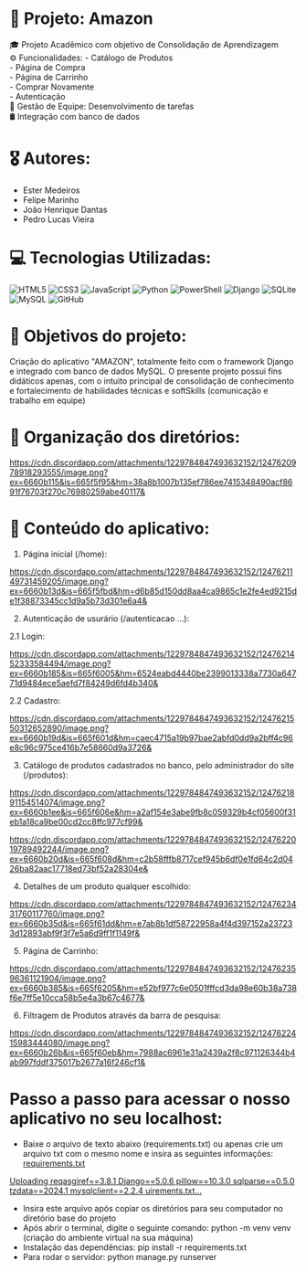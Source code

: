 # 💫 Projeto: Amazon
🎓 Projeto Acadêmico com objetivo de Consolidação de Aprendizagem<br> ⚙ Funcionalidades: - Catálogo de Produtos<br>                                      - Página de Compra<br>                                      - Página de Carrinho<br>                                      - Comprar Novamente<br>                                      - Autenticação<br>📣 Gestão de Equipe: Desenvolvimento de tarefas<br> 🛢  Integração com banco de dados<br>

# 🎖 Autores:
- Ester Medeiros
- Felipe Marinho
- João Henrique Dantas
- Pedro Lucas Vieira

# 💻 Tecnologias Utilizadas:
![HTML5](https://img.shields.io/badge/html5-%23E34F26.svg?style=for-the-badge&logo=html5&logoColor=white) ![CSS3](https://img.shields.io/badge/css3-%231572B6.svg?style=for-the-badge&logo=css3&logoColor=white) ![JavaScript](https://img.shields.io/badge/javascript-%23323330.svg?style=for-the-badge&logo=javascript&logoColor=%23F7DF1E) ![Python](https://img.shields.io/badge/python-3670A0?style=for-the-badge&logo=python&logoColor=ffdd54) ![PowerShell](https://img.shields.io/badge/PowerShell-%235391FE.svg?style=for-the-badge&logo=powershell&logoColor=white) ![Django](https://img.shields.io/badge/django-%23092E20.svg?style=for-the-badge&logo=django&logoColor=white) ![SQLite](https://img.shields.io/badge/sqlite-%2307405e.svg?style=for-the-badge&logo=sqlite&logoColor=white) ![MySQL](https://img.shields.io/badge/mysql-4479A1.svg?style=for-the-badge&logo=mysql&logoColor=white) ![GitHub](https://img.shields.io/badge/github-%23121011.svg?style=for-the-badge&logo=github&logoColor=white)

# 📝 Objetivos do projeto:
Criação do aplicativo "AMAZON", totalmente feito com o framework Django e integrado com banco de dados MySQL. O presente projeto possui fins didáticos apenas, com o intuito principal de consolidação de conhecimento e fortalecimento de habilidades técnicas e softSkills (comunicação e trabalho em equipe)


# 📁 Organização dos diretórios:

https://cdn.discordapp.com/attachments/1229784847493632152/1247620978918293555/image.png?ex=6660b115&is=665f5f95&hm=38a8b1007b135ef786ee7415348490acf8691f76703f270c76980259abe40117&

# 📰 Conteúdo do aplicativo:

1. Página inicial (/home):
  
https://cdn.discordapp.com/attachments/1229784847493632152/1247621149731459205/image.png?ex=6660b13d&is=665f5fbd&hm=d6b85d150dd8aa4ca9865c1e2fe4ed9215de1f38873345cc1d9a5b73d301e6a4&

2. Autenticação de usurário (/autenticacao ...):

2.1 Login:

https://cdn.discordapp.com/attachments/1229784847493632152/1247621452333584494/image.png?ex=6660b185&is=665f6005&hm=6524eabd4440be2399013338a7730a64771d9484ece5aefd7f84249d6fd4b340&

2.2 Cadastro: 

https://cdn.discordapp.com/attachments/1229784847493632152/1247621550312652890/image.png?ex=6660b19d&is=665f601d&hm=caec4715a19b97bae2abfd0dd9a2bff4c96e8c96c975ce416b7e58660d9a3726&

3. Catálogo de produtos cadastrados no banco, pelo administrador do site (/produtos):
  
https://cdn.discordapp.com/attachments/1229784847493632152/1247621891154514074/image.png?ex=6660b1ee&is=665f606e&hm=a2af154e3abe9fb8c059329b4cf05600f31eb1a18ca9be00cd2cc8ffc977cf99&

https://cdn.discordapp.com/attachments/1229784847493632152/1247622019789492244/image.png?ex=6660b20d&is=665f608d&hm=c2b58fffb8717cef945b6df0e1fd64c2d0426ba82aac17718ed73bf52a28304e&

4. Detalhes de um produto qualquer escolhido:

https://cdn.discordapp.com/attachments/1229784847493632152/1247623431760117760/image.png?ex=6660b35d&is=665f61dd&hm=e7ab8b1df58722958a4f4d397152a237233d12893abf9f3f7e5a6d9ff1f1149f&

5. Página de Carrinho:

https://cdn.discordapp.com/attachments/1229784847493632152/1247623596361121904/image.png?ex=6660b385&is=665f6205&hm=e52bf977c6e0501fffcd3da98e60b38a738f6e7ff5e10cca58b5e4a3b67c4677&

6. Filtragem de Produtos através da barra de pesquisa:

https://cdn.discordapp.com/attachments/1229784847493632152/1247622415983444080/image.png?ex=6660b26b&is=665f60eb&hm=7988ac6961e31a2439a2f8c971126344b4ab997fddf375017b2677a16f246cf1&

# Passo a passo para acessar o nosso aplicativo no seu localhost:

- Baixe o arquivo de texto abaixo (requirements.txt) ou apenas crie um arquivo txt com o mesmo nome e insira as seguintes informações:
[requirements.txt](https://github.com/user-attachments/files/15569255/requirements.txt)

[Uploading reqasgiref==3.8.1
Django==5.0.6
pillow==10.3.0
sqlparse==0.5.0
tzdata==2024.1
mysqlclient==2.2.4
uirements.txt…]()

- Insira este arquivo após copiar os diretórios para seu computador no diretório base do projeto
- Após abrir o terminal, digite o seguinte comando: python -m venv venv (criação do ambiente virtual na sua máquina)
- Instalação das dependências: pip install -r requirements.txt
- Para rodar o servidor: python manage.py runserver

